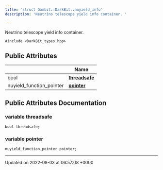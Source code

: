 ```yaml
---
title: 'struct Gambit::DarkBit::nuyield_info'
description: 'Neutrino telescope yield info container. '

---
```









Neutrino telescope yield info container. 


`#include <DarkBit_types.hpp>`

## Public Attributes

|                | Name           |
| -------------- | -------------- |
| bool | **[threadsafe](/documentation/code/gambit_2/classes/structgambit_1_1darkbit_1_1nuyield__info/#variable-threadsafe)**  |
| nuyield_function_pointer | **[pointer](/documentation/code/gambit_2/classes/structgambit_1_1darkbit_1_1nuyield__info/#variable-pointer)**  |

## Public Attributes Documentation

### variable threadsafe

```
bool threadsafe;
```


### variable pointer

```
nuyield_function_pointer pointer;
```


-------------------------------

Updated on 2022-08-03 at 06:57:08 +0000